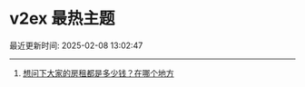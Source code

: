 # v2ex 最热主题

最近更新时间: 2025-02-08 13:02:47

--- 
1. [想问下大家的房租都是多少钱？在哪个地方](https://www.v2ex.com/t/1109783) 
